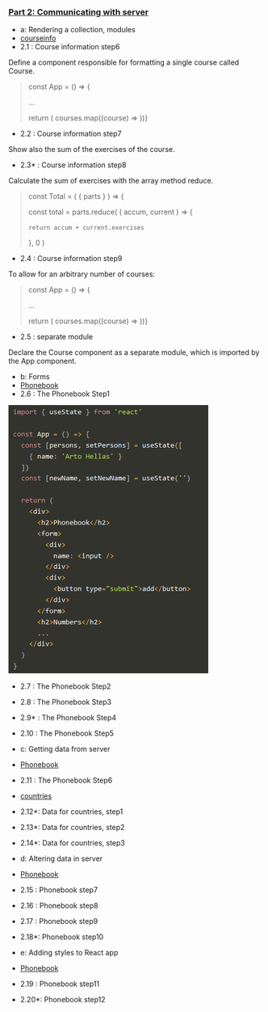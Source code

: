 ### [Part 2: Communicating with server](../../tree/main/part2)

- a: Rendering a collection, modules
- [courseinfo](../../../tree/main/part2/courseinfo)
- 2.1  : Course information step6

Define a component responsible for formatting a single course called Course. 

>const App = () => {
>
>...
>
>  return ( courses.map((course) => <Course course={course} /> ))}

- 2.2  : Course information step7

Show also the sum of the exercises of the course. 

- 2.3* : Course information step8

Calculate the sum of exercises with the array method reduce.

>const Total = ( { parts } ) => {
>
>  const total = parts.reduce( ( accum, current ) => {
>
>     return accum + current.exercises
>
>   }, 0 )
 
- 2.4  : Course information step9

To allow for an arbitrary number of courses:

>const App = () => {
>
>...
>
>  return ( courses.map((course) => <Course course={course} /> ))}

- 2.5  : separate module

Declare the Course component as a separate module, which is imported by the App component.

- b: Forms
- [Phonebook](../../../tree/main/part2/phonebook)
- 2.6  : The Phonebook Step1

![test](./fsoPart2Form.png)

- 2.7  : The Phonebook Step2
- 2.8  : The Phonebook Step3
- 2.9* : The Phonebook Step4
- 2.10 : The Phonebook Step5

- c: Getting data from server
- [Phonebook](../../../tree/main/part2/phonebook)
- 2.11 : The Phonebook Step6
- [countries](../../../tree/main/part2/countries)
- 2.12*: Data for countries, step1
- 2.13*: Data for countries, step2
- 2.14*: Data for countries, step3

- d: Altering data in server
- [Phonebook](../../../tree/main/part2/phonebook)
- 2.15 : Phonebook step7
- 2.16 : Phonebook step8
- 2.17 : Phonebook step9
- 2.18*: Phonebook step10

- e: Adding styles to React app
- [Phonebook](../../../tree/main/part2/phonebook)
- 2.19 : Phonebook step11
- 2.20*: Phonebook step12

